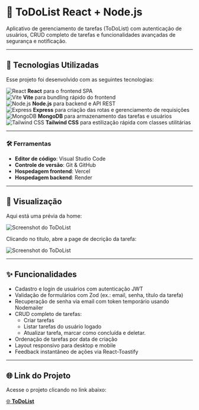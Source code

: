 # 📝 ToDoList React + Node.js

Aplicativo de gerenciamento de tarefas (ToDoList) com autenticação de usuários, CRUD completo de tarefas e funcionalidades avançadas de segurança e notificação.

---

## 🚀 Tecnologias Utilizadas

Esse projeto foi desenvolvido com as seguintes tecnologias:

![React](https://img.shields.io/badge/React-%2320232a.svg?style=flat-square&logo=react&logoColor=%2361DAFB) **React** para o frontend SPA  
![Vite](https://img.shields.io/badge/Vite-%23461EFB.svg?style=flat-square&logo=vite&logoColor=white) **Vite** para bundling rápido do frontend  
![Node.js](https://img.shields.io/badge/Node.js-%2343853D.svg?style=flat-square&logo=node.js&logoColor=white) **Node.js** para backend e API REST  
![Express](https://img.shields.io/badge/Express-%23404d59.svg?style=flat-square&logo=express&logoColor=white) **Express** para criação das rotas e gerenciamento de requisições  
![MongoDB](https://img.shields.io/badge/MongoDB-%2347A248.svg?style=flat-square&logo=mongodb&logoColor=white) **MongoDB** para armazenamento das tarefas e usuários  
![Tailwind CSS](https://img.shields.io/badge/Tailwind_CSS-%2338B2AC.svg?style=flat-square&logo=tailwind-css&logoColor=white) **Tailwind CSS** para estilização rápida com classes utilitárias

---

### 🛠️ Ferramentas

- **Editor de código**: Visual Studio Code  
- **Controle de versão**: Git & GitHub  
- **Hospedagem frontend**: Vercel  
- **Hospedagem backend**: Render  

---

## 📸 Visualização

Aqui está uma prévia da home:

![Screenshot do ToDoList](https://i.imgur.com/x3Us6Jc.png)  

Clicando no titulo, abre a page de decrição da tarefa:

![Screenshot do ToDoList]([https://i.imgur.com/x3Us6Jc.png](https://i.imgur.com/pHmRbch.png))  


---

## ✨ Funcionalidades

- Cadastro e login de usuários com autenticação JWT  
- Validação de formulários com Zod (ex.: email, senha, título da tarefa)  
- Recuperação de senha via email com token temporário usando Nodemailer  
- CRUD completo de tarefas:
  - Criar tarefas  
  - Listar tarefas do usuário logado  
  - Atualizar tarefa, marcar como concluída e deletar.
- Ordenação de tarefas por data de criação  
- Layout responsivo para desktop e mobile  
- Feedback instantâneo de ações via React-Toastify  

---

## 🌐 Link do Projeto

Acesse o projeto clicando no link abaixo:

[🌐 **ToDoList**](https://task-manager-react-node.vercel.app/)  
